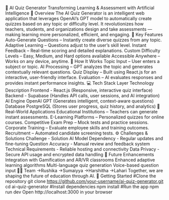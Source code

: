 
🧠 AI Quiz Generator
Transforming Learning & Assessment with Artificial Intelligence
📘 Overview
The AI Quiz Generator is an intelligent web application that leverages OpenAI’s GPT model to automatically create quizzes based on any topic or difficulty level. It revolutionizes how teachers, students, and organizations design and take assessments — making learning more personalized, efficient, and engaging.
🚀 Key Features
Auto-Generate Questions – Instantly create diverse quizzes from any topic.
Adaptive Learning – Questions adjust to the user’s skill level.
Instant Feedback – Real-time scoring and detailed explanations.
Custom Difficulty Levels – Easy, Medium, and Hard options available
Accessible Anywhere – Works on any device, anytime.
🧩 How It Works
Topic Input – User enters a subject or topic.
AI Processing – GPT analyzes the topic and generates contextually relevant questions.
Quiz Display – Built using React.js for an interactive, user-friendly interface.
Evaluation – AI evaluates responses and provides instant performance insights.
💻 Tech Stack
Layer	Technology	Description
Frontend - React.js (Responsive, interactive quiz interface)
Backend -	Supabase	(Handles API calls, user sessions, and AI integration)
AI Engine	OpenAI GPT	(Generates intelligent, context-aware questions)
Database	PostgreSQL	(Stores user progress, quiz history, and analytics)
🎯 Real-World Applications
Educational Institutions – Teachers can generate instant assessments.
E-Learning Platforms – Personalized quizzes for online courses.
Competitive Exam Prep – Mock tests and practice sessions.
Corporate Training – Evaluate employee skills and training outcomes.
Recruitment – Automated candidate screening tests.
⚙️ Challenges & Solutions
Challenge	- Solution
AI Model Dependency	- Regular updates and fine-tuning
Question Accuracy -	Manual review and feedback system
Technical Requirements -	Reliable hosting and connectivity
Data Privacy -	Secure API usage and encrypted data handling
🌟 Future Enhancements
Integration with Gamification and AR/VR classrooms
Enhanced adaptive learning algorithms
Multi-language quiz generation
Voice-based question input
👩‍💻 Team
->Rushika
->Sumaiyya
->Harshitha
->Lahari
Together, we are shaping the future of education through AI.
🏁 Getting Started
#Clone the repository
git clone https://github.com/your-username/ai-quiz-generator.git
cd ai-quiz-generator
#Install dependencies
npm install
#Run the app
npm run dev
Open http://localhost:3000 in your browser

